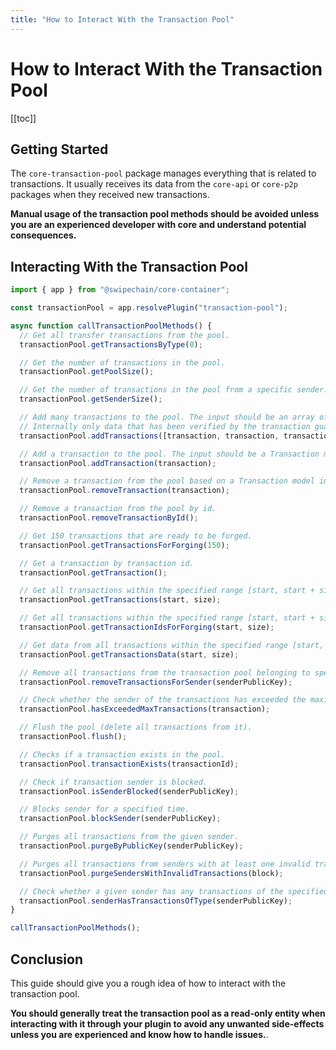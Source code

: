 ```yaml
---
title: "How to Interact With the Transaction Pool"
---
```


# How to Interact With the Transaction Pool

[[toc]]

## Getting Started

The `core-transaction-pool` package manages everything that is related to transactions. It usually receives its data from the `core-api` or `core-p2p` packages when they received new transactions.

**Manual usage of the transaction pool methods should be avoided unless you are an experienced developer with core and understand potential consequences.**

## Interacting With the Transaction Pool

```ts
import { app } from "@swipechain/core-container";

const transactionPool = app.resolvePlugin("transaction-pool");

async function callTransactionPoolMethods() {
  // Get all transfer transactions from the pool.
  transactionPool.getTransactionsByType(0);

  // Get the number of transactions in the pool.
  transactionPool.getPoolSize();

  // Get the number of transactions in the pool from a specific sender.
  transactionPool.getSenderSize();

  // Add many transactions to the pool. The input should be an array of Transaction model instances from the @swipechain/crypto package.
  // Internally only data that has been verified by the transaction guard will enter the pool so make sure all of your data is verified.
  transactionPool.addTransactions([transaction, transaction, transaction]);

  // Add a transaction to the pool. The input should be a Transaction model instance from the @swipechain/crypto package.
  transactionPool.addTransaction(transaction);

  // Remove a transaction from the pool based on a Transaction model instance.
  transactionPool.removeTransaction(transaction);

  // Remove a transaction from the pool by id.
  transactionPool.removeTransactionById();

  // Get 150 transactions that are ready to be forged.
  transactionPool.getTransactionsForForging(150);

  // Get a transaction by transaction id.
  transactionPool.getTransaction();

  // Get all transactions within the specified range [start, start + size), ordered by fee.
  transactionPool.getTransactions(start, size);

  // Get all transactions within the specified range [start, start + size).
  transactionPool.getTransactionIdsForForging(start, size);

  // Get data from all transactions within the specified range [start, start + size).
  transactionPool.getTransactionsData(start, size);

  // Remove all transactions from the transaction pool belonging to specific sender.
  transactionPool.removeTransactionsForSender(senderPublicKey);

  // Check whether the sender of the transactions has exceeded the maximum nmber of transactions in queue.
  transactionPool.hasExceededMaxTransactions(transaction);

  // Flush the pool (delete all transactions from it).
  transactionPool.flush();

  // Checks if a transaction exists in the pool.
  transactionPool.transactionExists(transactionId);

  // Check if transaction sender is blocked.
  transactionPool.isSenderBlocked(senderPublicKey);

  // Blocks sender for a specified time.
  transactionPool.blockSender(senderPublicKey);

  // Purges all transactions from the given sender.
  transactionPool.purgeByPublicKey(senderPublicKey);

  // Purges all transactions from senders with at least one invalid transaction.
  transactionPool.purgeSendersWithInvalidTransactions(block);

  // Check whether a given sender has any transactions of the specified type in the pool.
  transactionPool.senderHasTransactionsOfType(senderPublicKey);
}

callTransactionPoolMethods();
```

## Conclusion

This guide should give you a rough idea of how to interact with the transaction pool.

**You should generally treat the transaction pool as a read-only entity when interacting with it through your plugin to avoid any unwanted side-effects unless you are experienced and know how to handle issues.**.
